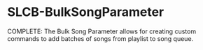 # SLCB-BulkSongParameter
COMPLETE: The Bulk Song Parameter allows for creating custom commands to add batches of songs from playlist to song queue.
